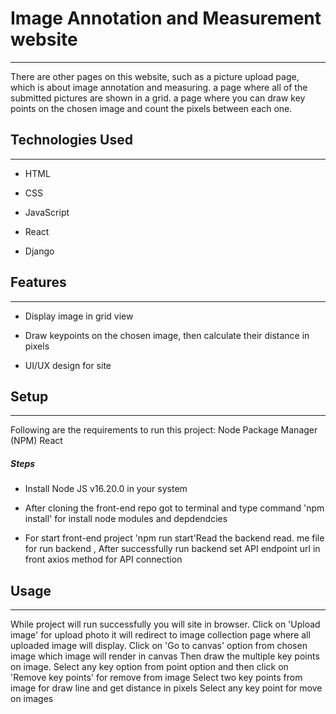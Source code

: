 <h1>Image Annotation and Measurement website</h1>
<hr><p>There are other pages on this website, such as a picture upload page, which is about image annotation and measuring.
a page where all of the submitted pictures are shown in a grid.
a page where you can draw key points on the chosen image and count the pixels between each one.</p><h2>Technologies Used</h2>
<hr><ul>
<li>HTML</li>
</ul><ul>
<li>CSS</li>
</ul><ul>
<li>JavaScript</li>
</ul><ul>
<li>React</li>
</ul><ul>
<li>Django</li>
</ul><h2>Features</h2>
<hr><ul>
<li>Display image in grid view</li>
</ul><ul>
<li>Draw keypoints on the chosen image, then calculate their distance in pixels</li>
</ul><ul>
<li>UI/UX  design for site</li>
</ul>
<h2>Setup</h2>
<hr><p>Following are the requirements to run this project:
Node Package Manager (NPM)
React</p><h5>Steps</h5><ul>
<li>Install Node JS v16.20.0 in your  system</li>
</ul><ul>
<li>After cloning the front-end repo got to terminal and type command 'npm install' for install node modules and depdendcies</li>
</ul><ul>
<li>For start front-end project 'npm run start'Read the backend read. me file for run backend , After successfully run backend set API endpoint url in front axios method for API connection</li>
</ul><h2>Usage</h2>
<hr><p>While project will run successfully you will site in browser.
Click on 'Upload image' for upload photo it will redirect to image collection page where all uploaded image will display.
Click on 'Go to canvas' option from chosen image which image will render in canvas Then draw the multiple key points on image.
Select any key option from point option and then click on 'Remove key points' for remove from image
Select two key points from image for draw line and get distance in pixels
Select any key point for move on images</p>